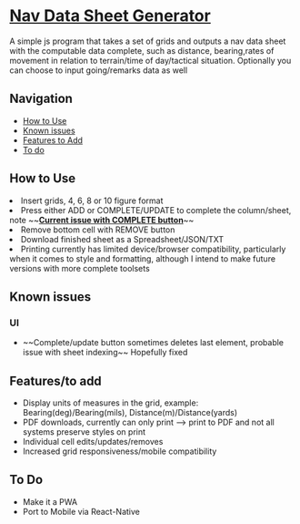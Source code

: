 <h1><a href="https://connoisseurofcookies.github.io/navDataGenerator/" target="_blank">Nav Data Sheet Generator</a></h1>

<p>A simple js program that takes a set of grids and outputs a nav data sheet with the computable data complete, such as distance, bearing,rates of movement in relation to terrain/time of day/tactical situation. Optionally you can choose to input going/remarks data as well</p>

<h2>Navigation</h2>
<ul>
    <li><a href="#howToUse">How to Use</a></li>
    <li><a href="#knownIssues">Known issues</a></li>
    <li><a href="#featuresToAdd">Features to Add</a></li>
    <li><a href="#toDo">To do</a></li>
</ul>


<h2 id="howToUse">How to Use</h2>
    <li>Insert grids, 4, 6, 8 or 10 figure format </li>
    <li>Press either ADD or COMPLETE/UPDATE to complete the column/sheet, note ~~<a href="#knownIssues"><b>Current issue with COMPLETE button</b></a>~~</li>
    <li>Remove bottom cell with REMOVE button</li>
    <li>Download finished sheet as a Spreadsheet/JSON/TXT</li>
    <li>Printing currently has limited device/browser compatibility, particularly when it comes to style and formatting, although I intend to make future versions with more complete toolsets</li>


<h2 id="knownIssues">Known issues</h2>

<h3>UI</h3>

<ul>
    <li>~~Complete/update button sometimes deletes last element, probable issue with sheet indexing~~ Hopefully fixed</li>
</ul>

<h2 id="featuresToAdd">Features/to add</h2>

<ul>
    <li>Display units of measures in the grid, example: Bearing(deg)/Bearing(mils), Distance(m)/Distance(yards)</li>
    <li>PDF downloads, currently can only print --> print to PDF and not all systems preserve styles on print</li>
    <li>Individual cell edits/updates/removes</li>
    <li>Increased grid responsiveness/mobile compatibility</li>
</ul>

<h2 id="toDo">To Do</h2>
    <ul>
        <li>Make it a PWA</li>
        <li>Port to Mobile via React-Native</li>
    </ul>
